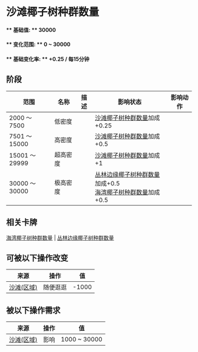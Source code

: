 # 沙滩椰子树种群数量  
#### ** 基础值: ** 30000   
#### ** 变化范围: ** 0 ~ 30000  
#### ** 基础变化率: ** +0.25 / 每15分钟   
## 阶段  
范围  |  名称  |  描述  |  影响状态  |  影响动作  
----  |  ----  |  ----  |  ----  |  ----  
2000 ～ 7500  |  低密度  |    |  [沙滩椰子树种群数量](PalmTree_BeachPop.md)加成+0.25  |    
7501 ～ 15000  |  高密度  |    |  [沙滩椰子树种群数量](PalmTree_BeachPop.md)加成+0.5  |    
15001 ～ 29999  |  超高密度  |    |  [沙滩椰子树种群数量](PalmTree_BeachPop.md)加成+1  |    
30000 ～ 30000  |  极高密度  |    |  [丛林边缘椰子树种群数量](PalmTree_OutskirtsPop.md)加成+0.5<br>[海湾椰子树种群数量](PalmTree_BayPop.md)加成+0.5  |    
## 相关卡牌  
[海湾椰子树种群数量](PalmTree_BayPop.md)  |  [丛林边缘椰子树种群数量](PalmTree_OutskirtsPop.md)  
## 可被以下操作改变  
来源  |  操作  |  值  
----  |  ----  |  ----  
[沙滩(区域)](Beach.md)  |  随便逛逛  |  -1000  
## 被以下操作需求  
来源  |  操作  |  值  
----  |  ----  |  ----  
[沙滩(区域)](Beach.md)  |  影响  |  1000 ~ 30000  


<script>document.title="沙滩椰子树种群数量 - 卡牌生存百科 Card Survival Wiki";</script>